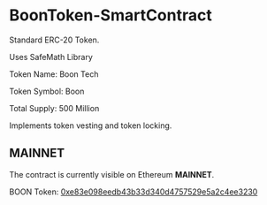 # BoonToken-SmartContract

Standard ERC-20 Token.

Uses SafeMath Library

Token Name: Boon Tech

Token Symbol: Boon

Total Supply: 500 Million

Implements token vesting and token locking.

## MAINNET

The contract is currently visible on Ethereum **MAINNET**.

BOON Token: [0xe83e098eedb43b33d340d4757529e5a2c4ee3230](https://etherscan.io/token/0xe83e098eedb43b33d340d4757529e5a2c4ee3230)
